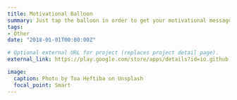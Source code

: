 ```yaml
---
title: Motivational Balloon
summary: Just tap the balloon in order to get your motivational message and be motivated to accomplish your goals.
tags:
- Other
date: "2018-01-01T00:00:00Z"

# Optional external URL for project (replaces project detail page).
external_link: https://play.google.com/store/apps/details?id=io.github.zachdeviapps.poppinballoon&hl=en

image:
  caption: Photo by Toa Heftiba on Unsplash
  focal_point: Smart
---
```

